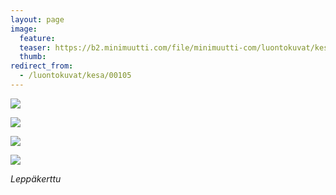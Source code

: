 ```yaml
---
layout: page
image:
  feature:
  teaser: https://b2.minimuutti.com/file/minimuutti-com/luontokuvat/kes%C3%A4/7/DS28082-245px.jpg
  thumb:
redirect_from:
  - /luontokuvat/kesa/00105
---
```


![](https://b2.minimuutti.com/file/minimuutti-com/luontokuvat/kes%C3%A4/7/DS28081-800px.jpg)

![](https://b2.minimuutti.com/file/minimuutti-com/luontokuvat/kes%C3%A4/7/DS28082-800px.jpg)

![](https://b2.minimuutti.com/file/minimuutti-com/luontokuvat/kes%C3%A4/7/DS28083-800px.jpg)

![](https://b2.minimuutti.com/file/minimuutti-com/luontokuvat/kes%C3%A4/7/DS28084-800px.jpg)

*Leppäkerttu*
